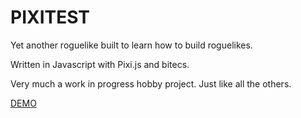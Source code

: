 # PIXITEST

Yet another roguelike built to learn how to build roguelikes.

Written in Javascript with Pixi.js and bitecs.

Very much a work in progress hobby project. Just like all the others.

[DEMO](https://luetkemj.github.io/pixitest/)
